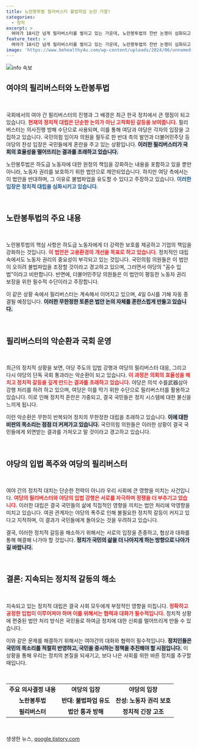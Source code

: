 ```yaml
---
title: 노란봉투법 필리버스터 불법파업 논란 가열!
categories:
  - 정치
excerpt: >
  여야가 18시간 넘게 필리버스터를 벌이고 있는 가운데, 노란봉투법의 찬반 논쟁이 심화되고 있습니다. 여당은 입법 폭주를 경고하고, 야당은 노동자 권리 보호를 주장하며 충돌하고 있습니다. 과연 국회는 정치적 혼란을 어떻게 해결할까요?
feature_text: >
  여야가 18시간 넘게 필리버스터를 벌이고 있는 가운데, 노란봉투법의 찬반 논쟁이 심화되고 있습니다. 여당은 입법 폭주를 경고하고, 야당은 노동자 권리 보호를 주장하며 충돌하고 있습니다. 과연 국회는 정치적 혼란을 어떻게 해결할까요?
image: 'https://www.behealthy4u.com/wp-content/uploads/2024/06/unnamed-file.png'
---
```


<p><img src="https://www.behealthy4u.com/wp-content/uploads/2024/06/unnamed-file.png" alt="info 속보" /></p>

<h2 data-ke-size="size26">여야의 필리버스터와 노란봉투법</h2>

<p data-ke-size="size16">&nbsp;</p>

<p>국회에서의 여야 간 필리버스터의 진행과 그 배경은 최근 한국 정치에서 큰 쟁점이 되고 있습니다. <b><span style="color: #ee2323;">현재의 정치적 대립은 단순한 논의가 아닌 고착화된 갈등을 보여줍니다.</span></b> 필리버스터는 의사진행 방해 수단으로 사용되며, 이를 통해 여당과 야당은 각자의 입장을 고집하고 있습니다. 국민의힘 임이자 의원을 필두로 한 반대 측의 발언과 더불어민주당 등 야당의 찬성 입장은 국민들에게 혼란을 주고 있는 상황입니다. <b><span style="background-color: #21538527;">이러한 필리버스터가 국회의 효율성을 떨어뜨리는 결과를 초래하고 있습니다.</span></b></p>

<p>노란봉투법은 하도급 노동자에 대한 원청의 책임을 강화하는 내용을 포함하고 있을 뿐만 아니라, 노동자 권리를 보호하기 위한 법안으로 제안되었습니다. 하지만 여당 측에서는 이 법안을 반대하며, 그 이유로 불법파업을 유도할 수 있다고 주장하고 있습니다. <b><span style="color: #1a5490;">이러한 입장은 정치적 대립을 심화시키고 있습니다.</span></b> </p>

<p data-ke-size="size16">&nbsp;</p>

<h2 data-ke-size="size26">노란봉투법의 주요 내용</h2>

<p data-ke-size="size16">&nbsp;</p>

<p>노란봉투법의 핵심 사항은 하도급 노동자에게 더 강력한 보호를 제공하고 기업의 책임을 강화하는 것입니다. <b><span style="color: #ee2323;">이 법안은 고용환경의 개선을 목표로 하고 있습니다.</span></b> 정치적인 대립 속에서도 노동자 권리의 중요성이 부각되고 있는 것입니다. 국민의힘 의원들은 이 법안이 오히려 불법파업을 조장할 것이라고 경고하고 있으며, 그러면서 야당의 "꼼수 입법"이라고 비판합니다. 반면에, 더불어민주당 의원들은 이 법안이 평등한 노동자 권리 보장을 위한 필수적 수단이라고 주장합니다. </p>

<p>이 같은 상황 속에서 필리버스터는 계속해서 이어지고 있으며, 4일 0시를 기해 자동 종결될 예정입니다. <b><span style="background-color: #21538527;">이러한 무한정한 토론은 법안 논의 자체를 혼란스럽게 만들고 있습니다.</span></b> </p>

<p data-ke-size="size16">&nbsp;</p>

<h2 data-ke-size="size26">필리버스터의 악순환과 국회 운영</h2>

<p data-ke-size="size16">&nbsp;</p>

<p>최근의 정치적 상황을 보면, 야당 주도의 입법 강행과 여당의 필리버스터 대응, 그리고 다시 야당의 단독 국회 통과라는 악순환이 되고 있습니다. <b><span style="color: #ee2323;">이 과정은 의회의 효율성을 해치고 정치적 갈등을 깊게 만드는 결과를 초래하고 있습니다.</span></b> 야당은 의석 수를武器삼아 강행 처리를 하려 하고 있으며, 여당은 이를 막기 위한 수단으로 필리버스터를 활용하고 있습니다. 이로 인해 정치적 혼란은 가중되고, 결국 국민들은 정치 시스템에 대한 불신을 느끼게 됩니다. </p>

<p>이런 악순환은 무한히 반복되어 정치의 무한정한 대립을 초래하고 있습니다. <b><span style="background-color: #21538527;">이에 대한 비판의 목소리는 점점 더 커져가고 있습니다.</span></b> 국민의힘 의원들은 이러한 상황이 결국 국민들에게 외면받는 결과를 가져오고 말 것이라고 경고하고 있습니다. </p>

<p data-ke-size="size16">&nbsp;</p>

<h2 data-ke-size="size26">야당의 입법 폭주와 여당의 필리버스터</h2>

<p data-ke-size="size16">&nbsp;</p>

<p>여야 간의 정치적 대치는 단순한 전략이 아니라 우리 사회에 큰 영향을 미치는 사건입니다. <b><span style="color: #ee2323;">여당의 필리버스터와 야당의 입법 강행은 서로를 자극하며 정쟁을 더 부추기고 있습니다.</span></b> 이러한 대립은 결국 국민들의 삶에 직접적인 영향을 끼치는 법안 처리에 악영향을 미치고 있습니다. 여권 관계자는 야당의 폭주로 인해 불필요한 정치적 갈등이 커지고 있다고 지적하며, 이 결과가 국민들에게 돌아오는 것을 우려하고 있습니다. </p>

<p>결국, 이러한 정치적 갈등을 해소하기 위해서는 서로의 입장을 존중하고, 협상과 대화를 통해 해결해 나가야 할 것입니다. <b><span style="background-color: #21538527;">정치가 국민의 삶을 더 나아지게 하는 방향으로 나아가길 바랍니다.</span></b> </p>

<p data-ke-size="size16">&nbsp;</p>

<h2 data-ke-size="size26">결론: 지속되는 정치적 갈등의 해소</h2>

<p data-ke-size="size16">&nbsp;</p>

<p>지속되고 있는 정치적 대립은 결국 사회 모두에게 부정적인 영향을 미칩니다. <b><span style="color: #ee2323;">정확하고 공정한 입법이 이루어져야 하며 이를 위해서는 협력과 대화가 필수적입니다.</span></b> 정치적 상황에 편중된 법안 처리 방식은 국민들로 하여금 정치에 대한 신뢰를 떨어뜨리게 만들 수 있습니다. </p>

<p>이와 같은 문제를 해결하기 위해서는 여야간의 대화와 협력이 필수적입니다. <b><span style="background-color: #21538527;">정치인들은 국민의 목소리를 적절히 반영하고, 국민을 중시하는 정책을 추진해야 할 시점입니다.</span></b> 이 상황을 통해 우리는 정치의 본질을 되새기고, 보다 나은 사회를 위한 바른 정치를 추구할 때입니다. </p>

<p data-ke-size="size16">&nbsp;</p>

<table style="width: 100%; border-collapse: collapse;">
  <tr>
    <td style="text-align: center; height: 17px;"><b>주요 의사결정 내용</b></td>
    <td style="text-align: center; height: 17px;"><b>여당의 입장</b></td>
    <td style="text-align: center; height: 17px;"><b>야당의 입장</b></td>
  </tr>
  <tr>
    <td style="text-align: center; height: 17px;"><b>노란봉투법</b></td>
    <td style="text-align: center; height: 17px;"><b>반대: 불법파업 유도</b></td>
    <td style="text-align: center; height: 17px;"><b>찬성: 노동자 권리 보호</b></td>
  </tr>
  <tr>
    <td style="text-align: center; height: 17px;"><b>필리버스터</b></td>
    <td style="text-align: center; height: 17px;"><b>법안 통과 방해</b></td>
    <td style="text-align: center; height: 17px;"><b>정치적 긴장 고조</b></td>
  </tr>
</table>

<p data-ke-size="size16">&nbsp;</p>
생생한 뉴스, <a href="https://qoogle.tistory.com" rel="dofollow">qoogle.tistory.com</a>


